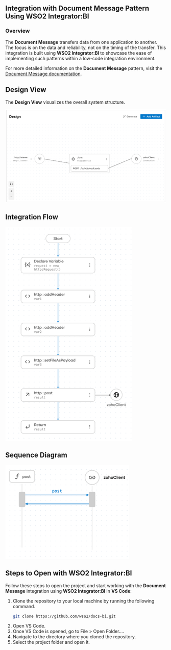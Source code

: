 ## Integration with Document Message Pattern Using WSO2 Integrator:BI

### Overview

The **Document Message** transfers data from one application to another. The focus is on the data and reliability, not on the timing of the transfer.
This integration is built using **WSO2 Integrator:BI** to showcase the ease of implementing such patterns within a low-code integration environment.

For more detailed information on the **Document Message** pattern, visit the [Document Message documentation](https://www.enterpriseintegrationpatterns.com/patterns/messaging/DocumentMessage.html).

## Design View

The **Design View** visualizes the overall system structure.

![Design View](design.png)

## Integration Flow

![Flow Diagram](flow.png)

## Sequence Diagram

![Flow Diagram](sequence.png)

## Steps to Open with WSO2 Integrator:BI

Follow these steps to open the project and start working with the **Document Message** integration using **WSO2 Integrator:BI** in **VS Code**:

1. Clone the repository to your local machine by running the following command.
   ```bash
   git clone https://github.com/wso2/docs-bi.git

2. Open VS Code.
3. Once VS Code is opened, go to File > Open Folder....
4. Navigate to the directory where you cloned the repository.
5. Select the project folder and open it.
